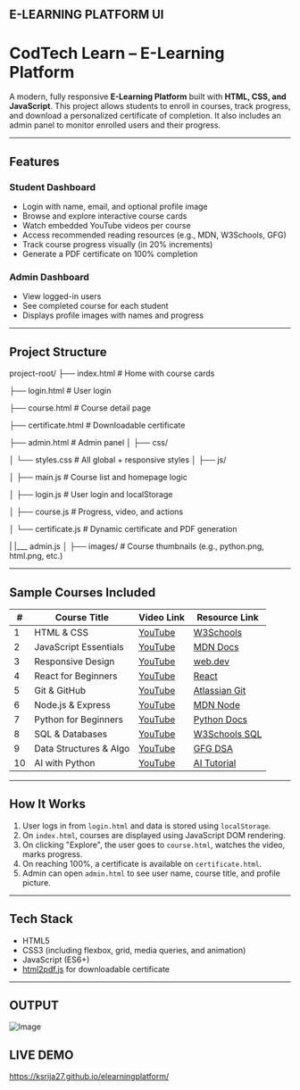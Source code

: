 ## E-LEARNING PLATFORM UI

#  CodTech Learn – E-Learning Platform

A modern, fully responsive **E-Learning Platform** built with **HTML, CSS, and JavaScript**. This project allows students to enroll in courses, track progress, and download a personalized certificate of completion. It also includes an admin panel to monitor enrolled users and their progress.

---

##  Features

###  Student Dashboard
-  Login with name, email, and optional profile image
-  Browse and explore interactive course cards
-  Watch embedded YouTube videos per course
-  Access recommended reading resources (e.g., MDN, W3Schools, GFG)
-  Track course progress visually (in 20% increments)
-  Generate a PDF certificate on 100% completion

### Admin Dashboard
-  View logged-in users
-  See completed course for each student
-  Displays profile images with names and progress

---

##  Project Structure
project-root/
├── index.html # Home with course cards

├── login.html # User login 

├── course.html # Course detail page

├── certificate.html # Downloadable certificate

├── admin.html # Admin panel
│
├── css/

│ └── styles.css # All global + responsive styles
│
├── js/

│ ├── main.js # Course list and homepage logic

│ ├── login.js # User login and localStorage

│ ├── course.js # Progress, video, and actions

│ └── certificate.js # Dynamic certificate and PDF generation

|  |___ admin.js 
│
├── images/ # Course thumbnails (e.g., python.png, html.png, etc.)


---

##  Sample Courses Included

| # | Course Title            | Video Link                                               | Resource Link                                   |
|---|-------------------------|-----------------------------------------------------------|-------------------------------------------------|
| 1 | HTML & CSS              | [YouTube](https://www.youtube.com/embed/mU6anWqZJcc)     | [W3Schools](https://www.w3schools.com/html/)   |
| 2 | JavaScript Essentials   | [YouTube](https://www.youtube.com/embed/hdI2bqOjy3c)     | [MDN Docs](https://developer.mozilla.org/)     |
| 3 | Responsive Design       | [YouTube](https://www.youtube.com/embed/srvUrASNj0s)     | [web.dev](https://web.dev/learn/css/)          |
| 4 | React for Beginners     | [YouTube](https://www.youtube.com/embed/bMknfKXIFA8)     | [React](https://react.dev/learn)               |
| 5 | Git & GitHub            | [YouTube](https://www.youtube.com/embed/RGOj5yH7evk)     | [Atlassian Git](https://www.atlassian.com/git) |
| 6 | Node.js & Express       | [YouTube](https://www.youtube.com/embed/Oe421EPjeBE)     | [MDN Node](https://developer.mozilla.org/)     |
| 7 | Python for Beginners    | [YouTube](https://www.youtube.com/embed/_uQrJ0TkZlc)     | [Python Docs](https://docs.python.org/3/)      |
| 8 | SQL & Databases         | [YouTube](https://www.youtube.com/embed/7S_tz1z_5bA)     | [W3Schools SQL](https://www.w3schools.com/sql) |
| 9 | Data Structures & Algo  | [YouTube](https://www.youtube.com/embed/8hly31xKli0)     | [GFG DSA](https://www.geeksforgeeks.org/data-structures/) |
|10 | AI with Python          | [YouTube](https://www.youtube.com/embed/aircAruvnKk)     | [AI Tutorial](https://www.tutorialspoint.com/artificial_intelligence/index.htm) |

---

## How It Works

1. User logs in from `login.html` and data is stored using `localStorage`.
2. On `index.html`, courses are displayed using JavaScript DOM rendering.
3. On clicking "Explore", the user goes to `course.html`, watches the video, marks progress.
4. On reaching 100%, a certificate is available on `certificate.html`.
5. Admin can open `admin.html` to see user name, course title, and profile picture.

---

##  Tech Stack

-  HTML5
-  CSS3 (including flexbox, grid, media queries, and animation)
-  JavaScript (ES6+)
-  [html2pdf.js](https://github.com/eKoopmans/html2pdf) for downloadable certificate

---

## OUTPUT

![Image](https://github.com/user-attachments/assets/18306431-61bd-466a-ae7a-46ac60c81426)

## LIVE DEMO
https://ksrija27.github.io/elearningplatform/
 






